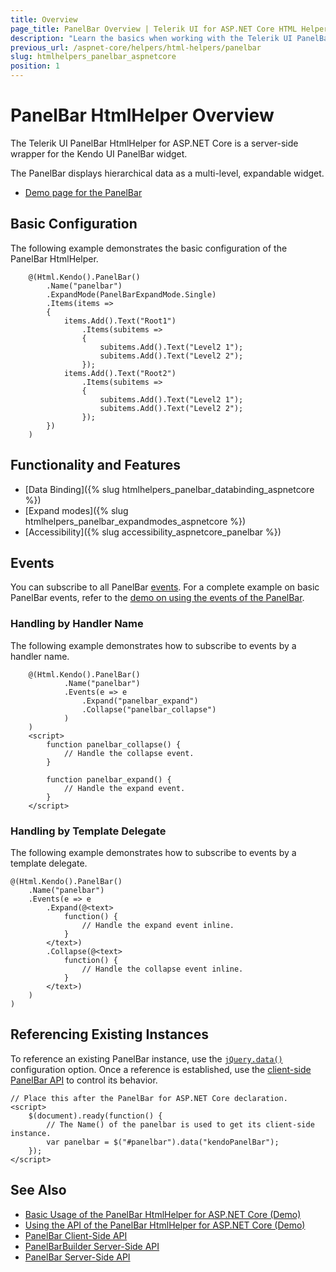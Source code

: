 ```yaml
---
title: Overview
page_title: PanelBar Overview | Telerik UI for ASP.NET Core HTML Helpers
description: "Learn the basics when working with the Telerik UI PanelBar HtmlHelper for ASP.NET Core (MVC 6 or ASP.NET Core MVC)."
previous_url: /aspnet-core/helpers/html-helpers/panelbar
slug: htmlhelpers_panelbar_aspnetcore
position: 1
---
```


# PanelBar HtmlHelper Overview

The Telerik UI PanelBar HtmlHelper for ASP.NET Core is a server-side wrapper for the Kendo UI PanelBar widget.

The PanelBar displays hierarchical data as a multi-level, expandable widget.

* [Demo page for the PanelBar](https://demos.telerik.com/aspnet-core/panelbar)

## Basic Configuration

The following example demonstrates the basic configuration of the PanelBar HtmlHelper.

```Razor
    @(Html.Kendo().PanelBar()
        .Name("panelbar")
        .ExpandMode(PanelBarExpandMode.Single)
        .Items(items =>
        {
            items.Add().Text("Root1")
                .Items(subitems =>
                {
                    subitems.Add().Text("Level2 1");
                    subitems.Add().Text("Level2 2");
                });
            items.Add().Text("Root2")
                .Items(subitems =>
                {
                    subitems.Add().Text("Level2 1");
                    subitems.Add().Text("Level2 2");
                });
        })
    )
```

## Functionality and Features

* [Data Binding]({% slug htmlhelpers_panelbar_databinding_aspnetcore %})
* [Expand modes]({% slug htmlhelpers_panelbar_expandmodes_aspnetcore %})
* [Accessibility]({% slug accessibility_aspnetcore_panelbar %})

## Events

You can subscribe to all PanelBar [events](https://docs.telerik.com/kendo-ui/api/javascript/ui/panelbar#events). For a complete example on basic PanelBar events, refer to the [demo on using the events of the PanelBar](https://demos.telerik.com/aspnet-core/panelbar/events).

### Handling by Handler Name

The following example demonstrates how to subscribe to events by a handler name.

```Razor
    @(Html.Kendo().PanelBar()
            .Name("panelbar")
            .Events(e => e
                .Expand("panelbar_expand")
                .Collapse("panelbar_collapse")
            )
    )
    <script>
        function panelbar_collapse() {
            // Handle the collapse event.
        }

        function panelbar_expand() {
            // Handle the expand event.
        }
    </script>
```

### Handling by Template Delegate

The following example demonstrates how to subscribe to events by a template delegate.

    @(Html.Kendo().PanelBar()
        .Name("panelbar")
        .Events(e => e
            .Expand(@<text>
                function() {
                    // Handle the expand event inline.
                }
            </text>)
            .Collapse(@<text>
                function() {
                    // Handle the collapse event inline.
                }
            </text>)
        )
    )

## Referencing Existing Instances

To reference an existing PanelBar instance, use the [`jQuery.data()`](http://api.jquery.com/jQuery.data/) configuration option. Once a reference is established, use the [client-side PanelBar API](http://docs.telerik.com/kendo-ui/api/javascript/ui/panelbar#methods) to control its behavior.

    // Place this after the PanelBar for ASP.NET Core declaration.
    <script>
        $(document).ready(function() {
            // The Name() of the panelbar is used to get its client-side instance.
            var panelbar = $("#panelbar").data("kendoPanelBar");
        });
    </script>

## See Also

* [Basic Usage of the PanelBar HtmlHelper for ASP.NET Core (Demo)](https://demos.telerik.com/aspnet-core/panelbar)
* [Using the API of the PanelBar HtmlHelper for ASP.NET Core (Demo)](https://demos.telerik.com/aspnet-core/panelbar/api)
* [PanelBar Client-Side API](https://docs.telerik.com/kendo-ui/api/javascript/ui/panelbar)
* [PanelBarBuilder Server-Side API](http://docs.telerik.com/aspnet-core/api/Kendo.Mvc.UI.Fluent/PanelBarBuilder)
* [PanelBar Server-Side API](/api/panelbar)
